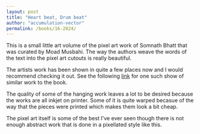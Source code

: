 ```yaml
---
layout: post
title: "Heart beat, Drum beat"
author: "accumulation-vector"
permalink: /books/16-2024/
---
```


This is a small little art volume of the pixel art work of Somnath Bhatt that was curated by Moad Musbahi. The way the authors weave the words of the text into the pixel art cutouts is really beautiful.

The artists work has been shown in quite a few places now and I would recommend checking it out. See the following [link](https://www.isagallery.org/exhibitions/heartbeats-of-a-cave) for one such show of similar work to the book.

The quality of some of the hanging work leaves a lot to be desired because the works are all inkjet on printer. Some of it is quite warped becasue of the way that the pieces were printed which makes them look a bit cheap.

The pixel art itself is some of the best I've ever seen though there is not enough abstract work that is done in a pixellated style like this.
